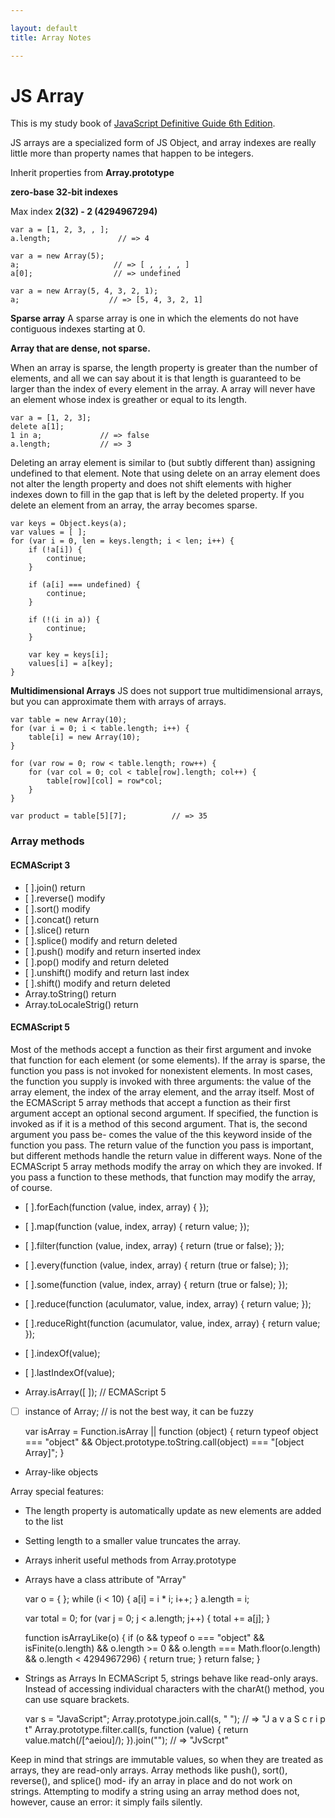 ```yaml
---

layout: default
title: Array Notes

---
```


# JS Array

This is my study book of [JavaScript Definitive Guide 6th Edition](http://shop.oreilly.com/product/9780596805531.do).

JS arrays are a specialized form of JS Object, and array indexes are really little more than property names that happen to be integers. 

Inherit properties from **Array.prototype**

**zero-base 32-bit indexes**

Max index **2(32) - 2 (4294967294)**

    var a = [1, 2, 3, , ];
    a.length;               // => 4

    var a = new Array(5);
    a;                     // => [ , , , , ]
    a[0];                  // => undefined

    var a = new Array(5, 4, 3, 2, 1);
    a;                    // => [5, 4, 3, 2, 1]

**Sparse array**
A sparse array is one in which the elements do not have contiguous indexes starting at 0.

**Array that are dense, not sparse.**

When an array is sparse, the length property is greater than the number of elements, and all we can say about it is that length is guaranteed to be larger than the index of every element in the array.
A array will never have an element whose index is greather or equal to its length.

    var a = [1, 2, 3];
    delete a[1];
    1 in a;             // => false
    a.length;           // => 3

Deleting an array element is similar to (but subtly different than) assigning undefined to that element. Note that using delete on an array element does not alter the length property and does not shift elements with higher indexes down to fill in the gap that is left by the deleted property. If you delete an element from an array, the array becomes sparse.

<!--break-->

    var keys = Object.keys(a);
    var values = [ ];
    for (var i = 0, len = keys.length; i < len; i++) {
        if (!a[i]) {
            continue;
        }

        if (a[i] === undefined) {
            continue;
        }

        if (!(i in a)) {
            continue;
        }

        var key = keys[i];
        values[i] = a[key];
    }


**Multidimensional Arrays**
JS does not support true multidimensional arrays, but you can approximate them with arrays of arrays.

    var table = new Array(10);
    for (var i = 0; i < table.length; i++) {
        table[i] = new Array(10);
    }

    for (var row = 0; row < table.length; row++) {
        for (var col = 0; col < table[row].length; col++) {
            table[row][col] = row*col;
        }
    }

    var product = table[5][7];          // => 35


### Array methods

#### ECMAScript 3
 - [ ].join()                   return
 - [ ].reverse()                modify
 - [ ].sort()                   modify
 - [ ].concat()                 return
 - [ ].slice()                  return
 - [ ].splice()                 modify and return deleted
 - [ ].push()                   modify and return inserted index
 - [ ].pop()                    modify and return deleted
 - [ ].unshift()                modify and return last index
 - [ ].shift()                  modify and return deleted
 - Array.toString()             return
 - Array.toLocaleStrig()        return

#### ECMAScript 5
Most of the methods accept a function as their first argument and invoke that function for each element (or some elements).
If the array is sparse, the function you pass is not invoked for nonexistent elements.
In most cases, the function you supply is invoked with three arguments: the value of the array element, the index of the array element, and the array itself.
Most of the ECMAScript 5 array methods that accept a function as their first argument accept an optional second argument. If specified, the function is invoked as if it is a method of this second argument. That is, the second argument you pass be- comes the value of the this keyword inside of the function you pass. The return value of the function you pass is important, but different methods handle the return value in different ways. 
None of the ECMAScript 5 array methods modify the array on which they are invoked. If you pass a function to these methods, that function may modify the array, of course.

 - [ ].forEach(function (value, index, array) { });
 - [ ].map(function (value, index, array) { return value; });
 - [ ].filter(function (value, index, array) { return (true or false); });
 - [ ].every(function (value, index, array) { return (true or false); });
 - [ ].some(function (value, index, array) { return (true or false); });
 - [ ].reduce(function (aculumator, value, index, array) { return value; });
 - [ ].reduceRight(function (acumulator, value, index, array) { return value; });
 - [ ].indexOf(value);
 - [ ].lastIndexOf(value);

- Array.isArray([ ]);        // ECMAScript 5
- [ ] instance of Array;     // is not the best way, it can be fuzzy

    var isArray = Function.isArray || function (object) {
        return typeof object === "object" && Object.prototype.toString.call(object) === "[object Array]";
    }

- Array-like objects

Array special features:
 - The length property is automatically update as new elements are added to the list
 - Setting length to a smaller value truncates the array.
 - Arrays inherit useful methods from Array.prototype
 - Arrays have a class attribute of "Array"

    var o = { };
    while (i < 10) {
        a[i] = i * i;
        i++;
    }
    a.length = i;

    var total = 0;
    for (var j = 0; j < a.length; j++) {
        total += a[j];
    }

    function isArrayLike(o) {
        if (o && typeof o === "object" && isFinite(o.length) && o.length >= 0 && o.length === Math.floor(o.length) && o.length < 4294967296) {
            return true;
        }
        return false;
    }
    
- Strings as Arrays
  In ECMAScript 5, strings behave like read-only arays. Instead of accessing individual characters with the charAt() method, you can use square brackets.

    var s = "JavaScript";
    Array.prototype.join.call(s, " ");                      // => "J a v a S c r i p t"
    Array.prototype.filter.call(s, function (value) {
        return value.match(/[^aeiou]/);
    }).join("");                                            // => "JvScrpt"

Keep in mind that strings are immutable values, so when they are treated as arrays, they are read-only arrays. Array methods like push(), sort(), reverse(), and splice() mod- ify an array in place and do not work on strings. Attempting to modify a string using an array method does not, however, cause an error: it simply fails silently.



